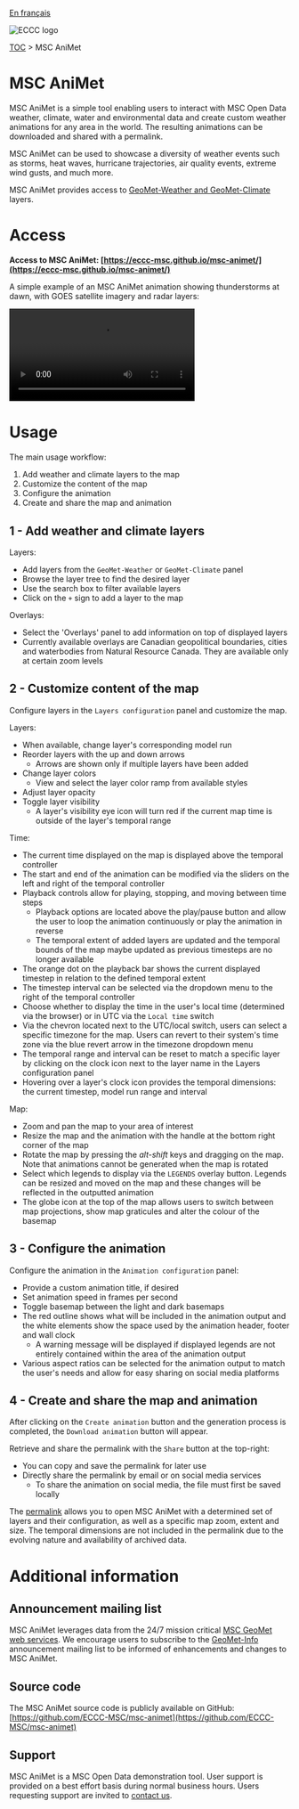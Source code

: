 [En français](readme_fr.md)

![ECCC logo](../img_eccc-logo.png)

[TOC](../readme_en.md) > MSC AniMet

# MSC AniMet

MSC AniMet is a simple tool enabling users to interact with MSC Open Data weather, climate, water and environmental data and create custom weather animations for any area in the world. The resulting animations can be downloaded and shared with a permalink.

MSC AniMet can be used to showcase a diversity of weather events such as storms, heat waves, hurricane trajectories, air quality events, extreme wind gusts, and much more.

MSC AniMet provides access to [GeoMet-Weather and GeoMet-Climate](../msc-geomet/readme_en.md) layers.

# Access

**Access to MSC AniMet: [https://eccc-msc.github.io/msc-animet/](https://eccc-msc.github.io/msc-animet/)**

A simple example of an MSC AniMet animation showing thunderstorms at dawn, with GOES satellite imagery and radar layers:

<video controls width="66%">
  <source src="https://collaboration.cmc.ec.gc.ca/cmc/cmos/public_doc/msc-animet/MSC-AniMet_20240522T2230Z_Thunderstorms_2024-05-22.mp4" type="video/mp4">
</video>
<br>


# Usage

The main usage workflow:

1. Add weather and climate layers to the map
2. Customize the content of the map
3. Configure the animation
4. Create and share the map and animation

## 1 - Add weather and climate layers

Layers:

* Add layers from the `GeoMet-Weather` or `GeoMet-Climate` panel
* Browse the layer tree to find the desired layer
* Use the search box to filter available layers
* Click on the `+` sign to add a layer to the map

Overlays:

* Select the 'Overlays' panel to add information on top of displayed layers
* Currently available overlays are Canadian geopolitical boundaries, cities and waterbodies from Natural Resource Canada. They are available only at certain zoom levels

## 2 - Customize content of the map

Configure layers in the `Layers configuration` panel and customize the map.

Layers:

* When available, change layer's corresponding model run
* Reorder layers with the up and down arrows
  * Arrows are shown only if multiple layers have been added
* Change layer colors
    * View and select the layer color ramp from available styles
* Adjust layer opacity
* Toggle layer visibility
    * A layer's visibility eye icon will turn red if the current map time is outside of the layer's temporal range

Time:

* The current time displayed on the map is displayed above the temporal controller
* The start and end of the animation can be modified via the sliders on the left and right of the temporal controller
* Playback controls allow for playing, stopping, and moving between time steps
    * Playback options are located above the play/pause button and allow the user to loop the animation continuously or play the animation in reverse
    * The temporal extent of added layers are updated and the temporal bounds of the map maybe updated as previous timesteps are no longer available
* The orange dot on the playback bar shows the current displayed timestep in relation to the defined temporal extent
* The timestep interval can be selected via the dropdown menu to the right of the temporal controller
* Choose whether to display the time in the user's local time (determined via the browser) or in UTC via the `Local time` switch
* Via the chevron located next to the UTC/local switch, users can select a specific timezone for the map. Users can revert to their system's time zone via the blue revert arrow in the timezone dropdown menu
* The temporal range and interval can be reset to match a specific layer by clicking on the clock icon next to the layer name in the Layers configuration panel
* Hovering over a layer's clock icon provides the temporal dimensions: the current timestep, model run range and interval

Map:

* Zoom and pan the map to your area of interest
* Resize the map and the animation with the handle at the bottom right corner of the map
* Rotate the map by pressing the _alt-shift_ keys and dragging on the map. Note that animations cannot be generated when the map is rotated
* Select which legends to display via the `LEGENDS` overlay button. Legends can be resized and moved on the map and these changes will be reflected in the outputted animation
* The globe icon at the top of the map allows users to switch between map projections, show map graticules and alter the colour of the basemap

## 3 - Configure the animation

Configure the animation in the `Animation configuration` panel:

* Provide a custom animation title, if desired
* Set animation speed in frames per second
* Toggle basemap between the light and dark basemaps
* The red outline shows what will be included in the animation output and the white elements show the space used by the animation header, footer and wall clock
    * A warning message will be displayed if displayed legends are not entirely contained within the area of the animation output
* Various aspect ratios can be selected for the animation output to match the user's needs and allow for easy sharing on social media platforms

## 4 - Create and share the map and animation

After clicking on the `Create animation` button and the generation process is completed, the `Download animation` button will appear.

Retrieve and share the permalink with the `Share` button at the top-right:

* You can copy and save the permalink for later use
* Directly share the permalink by email or on social media services
    * To share the animation on social media, the file must first be saved locally

The [permalink](https://en.wikipedia.org/wiki/Permalink) allows you to open MSC AniMet with a determined set of layers and their configuration, as well as a specific map zoom, extent and size. The temporal dimensions are not included in the permalink due to the evolving nature and availability of archived data.

# Additional information

## Announcement mailing list

MSC AniMet leverages data from the 24/7 mission critical [MSC GeoMet web services](../msc-geomet/readme_en.md). We encourage users to subscribe to the [GeoMet-Info](https://comm.collab.science.gc.ca/mailman3/postorius/lists/geomet-info/) announcement mailing list to be informed of enhancements and changes to MSC AniMet.

## Source code

The MSC AniMet source code is publicly available on GitHub: [https://github.com/ECCC-MSC/msc-animet](https://github.com/ECCC-MSC/msc-animet)

## Support

MSC AniMet is a MSC Open Data demonstration tool. User support is provided on a best effort basis during normal business hours. Users requesting support are invited to [contact us](https://www.weather.gc.ca/mainmenu/contact_us_e.html).
